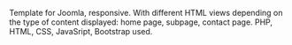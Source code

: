 Template for Joomla, responsive. With different HTML views depending on the type of content displayed: home page, subpage, contact page. PHP, HTML, CSS, JavaSript, Bootstrap used.
